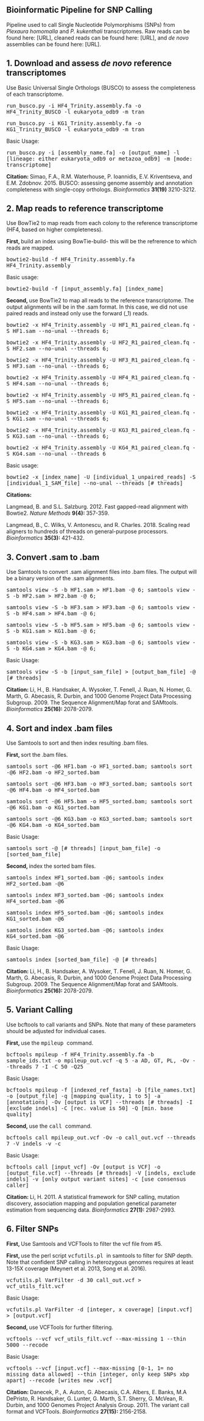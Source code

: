 ## Bioinformatic Pipeline for SNP Calling

Pipeline used to call Single Nucleotide Polymorphisms (SNPs) from <i> Plexaura homomalla </i> and <i> P. kukenthali </i> transcriptomes. Raw reads can be found here: [URL], cleaned reads can be found here: [URL], and <i> de novo </i> assemblies can be found here: [URL].



## 1. Download and assess <i> de novo </i> reference transcriptomes
 Use Basic Universal Single Orthologs (BUSCO) to assess the completeness of each transcriptome. 

<tt> run_busco.py -i HF4_Trinity.assembly.fa -o HF4_Trinity_BUSCO -l eukaryota_odb9 -m tran </tt>

<tt> run_busco.py -i KG1_Trinity.assembly.fa -o KG1_Trinity_BUSCO -l eukaryota_odb9 -m tran </tt>

 Basic Usage:

<tt> run_busco.py -i [assembly_name.fa] -o [output_name] -l [lineage: either eukaryota_odb9 or metazoa_odb9] -m [mode: transcriptome] </tt>

<b> Citation: </b> Simao, F.A., R.M. Waterhouse, P. Ioannidis, E.V. Kriventseva, and E.M. Zdobnov. 2015. BUSCO: assessing genome assembly and annotation completeness with single-copy orthologs. <i> Bioinformatics </i> <b> 31(19) </b> 3210-3212.  

## 2. Map reads to reference transcriptome 
Use BowTie2 to map reads from each colony to the reference transcriptome (HF4, based on higher completeness). 

<b> First, </b> build an index using BowTie-build- this will be the refrerence to which reads are mapped. 

<tt> bowtie2-build -f HF4_Trinity.assembly.fa HF4_Trinity.assembly </tt>

 Basic usage:

<tt> bowtie2-build -f [input_assembly.fa] [index_name] </tt> 

<b> Second, </b> use BowTie2 to map all reads to the reference transcriptome. The output alignments will be in the .sam format. In this case, we did not use paired reads and instead only use the forward (_1) reads.  

<tt> bowtie2 -x HF4_Trinity.assembly -U HF1_R1_paired_clean.fq -S HF1.sam --no-unal --threads 6; </tt>

<tt> bowtie2 -x HF4_Trinity.assembly -U HF2_R1_paired_clean.fq -S HF2.sam --no-unal --threads 6; </tt>

<tt> bowtie2 -x HF4_Trinity.assembly -U HF3_R1_paired_clean.fq -S HF3.sam --no-unal --threads 6; </tt> 

<tt> bowtie2 -x HF4_Trinity.assembly -U HF4_R1_paired_clean.fq -S HF4.sam --no-unal --threads 6; </tt> 

<tt> bowtie2 -x HF4_Trinity.assembly -U HF5_R1_paired_clean.fq -S HF5.sam --no-unal --threads 6; </tt>

<tt> bowtie2 -x HF4_Trinity.assembly -U KG1_R1_paired_clean.fq -S KG1.sam --no-unal --threads 6; </tt> 

<tt> bowtie2 -x HF4_Trinity.assembly -U KG3_R1_paired_clean.fq -S KG3.sam --no-unal --threads 6; </tt>

<tt> bowtie2 -x HF4_Trinity.assembly -U KG4_R1_paired_clean.fq -S KG4.sam --no-unal --threads 6 </tt> 

Basic usage: 

<tt> bowtie2 -x [index_name] -U [individual_1_unpaired_reads] -S [individual_1_SAM_file] --no-unal --threads [# threads] </tt> 

<b> Citations: </b>

Langmead, B. and S.L. Salzburg. 2012. Fast gapped-read alignment with Bowtie2. <i> Nature Methods </i> <b> 9(4): </b> 357-359. 

Langmead, B., C. Wilks, V. Antonescu, and R. Charles. 2018. Scaling read aligners to hundreds of threads on general-purpose processors. <i> Bioinformatics </i> <b> 35(3): </b> 421-432. 

## 3. Convert .sam to .bam
Use Samtools to convert .sam alignment files into .bam files. The output will be a binary version of the .sam alignments. 

<tt> samtools view -S -b HF1.sam > HF1.bam -@ 6; samtools view -S -b HF2.sam > HF2.bam -@ 6; </tt> 

<tt> samtools view -S -b HF3.sam > HF3.bam -@ 6; samtools view -S -b HF4.sam > HF4.bam -@ 6; </tt> 

<tt> samtools view -S -b HF5.sam > HF5.bam -@ 6; samtools view -S -b KG1.sam > KG1.bam -@ 6; </tt> 

<tt> samtools view -S -b KG3.sam > KG3.bam -@ 6; samtools view -S -b KG4.sam > KG4.bam -@ 6; </tt> 

Basic Usage:

<tt> samtools view -S -b [input_sam_file] > [output_bam_file] -@ [# threads] </tt> 

<b> Citation: </b> Li, H., B. Handsaker, A. Wysoker, T. Fenell, J. Ruan, N. Homer, G. Marth, G. Abecasis, R. Durbin, and 1000 Genome Project Data Processing Subgroup. 2009. The Sequence Alignment/Map forat and SAMtools. <i> Bioinformatics </i> <b> 25(16): </b> 2078-2079. 

## 4. Sort and index .bam files 
Use Samtools to sort and then index resulting .bam files.

<b> First, </b> sort the .bam files.

<tt> samtools sort -@6 HF1.bam -o HF1_sorted.bam; samtools sort -@6 HF2.bam -o HF2_sorted.bam </tt>

<tt> samtools sort -@6 HF3.bam -o HF3_sorted.bam; samtools sort -@6 HF4.bam -o HF4_sorted.bam </tt>

<tt> samtools sort -@6 HF5.bam -o HF5_sorted.bam; samtools sort -@6 KG1.bam -o KG1_sorted.bam </tt>

<tt> samtools sort -@6 KG3.bam -o KG3_sorted.bam; samtools sort -@6 KG4.bam -o KG4_sorted.bam </tt>

Basic Usage: 

<tt> samtools sort -@ [# threads] [input_bam_file] -o [sorted_bam_file] </tt>

<b> Second, </b> index the sorted bam files.

<tt> samtools index HF1_sorted.bam -@6; samtools index HF2_sorted.bam -@6 </tt> 

<tt> samtools index HF3_sorted.bam -@6; samtools index HF4_sorted.bam -@6 </tt> 

<tt> samtools index HF5_sorted.bam -@6; samtools index KG1_sorted.bam -@6 </tt> 

<tt> samtools index KG3_sorted.bam -@6; samtools index KG4_sorted.bam -@6 </tt> 

Basic Usage:

<tt> samtools index [sorted_bam_file] -@ [# threads] </tt> 

<b> Citation: </b> Li, H., B. Handsaker, A. Wysoker, T. Fenell, J. Ruan, N. Homer, G. Marth, G. Abecasis, R. Durbin, and 1000 Genome Project Data Processing Subgroup. 2009. The Sequence Alignment/Map forat and SAMtools. <i> Bioinformatics </i> <b> 25(16): </b> 2078-2079. 

## 5. Variant Calling
Use bcftools to call variants and SNPs. Note that many of these parameters should be adjusted for individual cases. 

<b> First, </b> use the <tt> mpileup </tt> command. 

<tt> bcftools mpileup -f HF4_Trinity.assembly.fa -b sample_ids.txt -o mpileup_out.vcf -q 5 -a AD, GT, PL, -Ov --threads 7 -I -C 50 -Q25 </tt>

Basic Usage:

<tt> bcftools mpileup -f [indexed_ref_fasta] -b [file_names.txt] -o [output_file] -q [mapping quality, 1 to 5] -a [annotations] -Ov [output is VCF] --threads [# threads] -I [exclude indels] -C [rec. value is 50]  -Q [min. base quality] </tt>

<b> Second, </b> use the <tt> call </tt> command.

<tt> bcftools call mpileup_out.vcf -Ov -o call_out.vcf --threads 7 -V indels -v -c </tt>

Basic Usage:

<tt> bcftools call [input_vcf] -Ov [output is VCF] -o [output_file.vcf] --threads [# threads] -V [indels, exclude indels] -v [only output variant sites] -c [use consensus caller] </tt>

<b> Citation: </b> Li, H. 2011. A statistical framework for SNP calling, mutation discovery, association mapping and population genetical parameter estimation from sequencing data. <i> Bioinformatics </i> <b> 27(1): </b> 2987-2993. 

## 6. Filter SNPs

<b> First, </b> Use Samtools and VCFTools to filter the vcf file from #5. 

<b> First, </b> use the perl script <tt> vcfutils.pl </tt> in samtools to filter for SNP depth. Note that confident SNP calling in heterozygous genomes requires at least 13-15X coverage (Meynert et al. 2013, Song et al. 2016).    

<tt> vcfutils.pl VarFilter -d 30 call_out.vcf > vcf_utils_filt.vcf </tt> 

Basic Usage: 

<tt> vcfutils.pl VarFilter -d [integer, x coverage] [input.vcf] > [output.vcf] </tt>

<b> Second, </b> use VCFTools for further filtering. 

<tt> vcftools --vcf vcf_utils_filt.vcf --max-missing 1 --thin 5000 --recode </tt> 

Basic Usage:

<tt> vcftools --vcf [input.vcf] --max-missing [0-1, 1= no missing data allowed] --thin [integer, only keep SNPs xbp apart] --recode [writes new .vcf] </tt> 

<b> Citation: </b> Danecek, P., A. Auton, G. Abecasis, C.A. Albers, E. Banks, M.A DePristo, R. Handsaker, G. Lunter, G. Marth, S.T. Sherry, G. McVean, R. Durbin, and 1000 Genomes Project Analysis Group. 2011. The variant call format and VCFTools. <i> Bioinformatics </i> <b> 27(15): </b> 2156-2158. 
